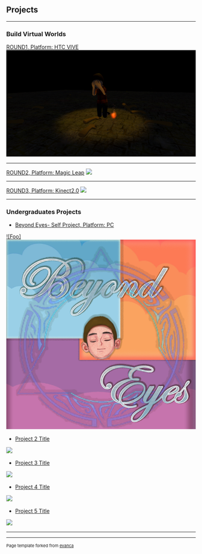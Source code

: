 ## Projects

---

### Build Virtual Worlds 
   
[ROUND1, Platform: HTC VIVE](/sample_page)
<img src="images/round1cover.png"/>

---
[ROUND2, Platform: Magic Leap](/pdf/sample_presentation.pdf)
<img src="images/dummy_thumbnail.jpg?raw=true"/>

---
[ROUND3, Platform: Kinect2.0](http://example.com/)
<img src="images/dummy_thumbnail.jpg?raw=true"/>

-----

### Undergraduates Projects

- [Beyond Eyes- Self Project, Platform: PC](http://naijiajin.github.io/beyondeye)
 
 <a href="https://naijiajin.github.io/sample_page" rel="some text">![Foo]<img src="images/beyondcubecover.png"/> </a>

- [Project 2 Title](http://example.com/)
<img src="images/dummy_thumbnail.jpg?raw=true"/>


- [Project 3 Title](http://example.com/)
<img src="images/dummy_thumbnail.jpg?raw=true"/>

- [Project 4 Title](http://example.com/)
<img src="images/dummy_thumbnail.jpg?raw=true"/>

- [Project 5 Title](http://example.com/)
<img src="images/dummy_thumbnail.jpg?raw=true"/>

---




---
<p style="font-size:11px">Page template forked from <a href="https://github.com/evanca/quick-portfolio">evanca</a></p>
<!-- Remove above link if you don't want to attibute -->
